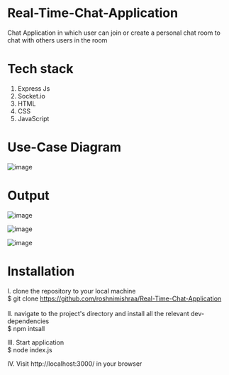 # Real-Time-Chat-Application
Chat Application in which user can join or create a personal chat room to chat with others users in the room

# Tech stack 
1. Express Js
2. Socket.io
3. HTML
4. CSS
5. JavaScript

# Use-Case Diagram 
![image](https://github.com/roshnimishraa/Real-Time-Chat-Application/assets/121380696/ae4fb64d-3fb0-4334-98ad-742dbe8bc3c8)


# Output
![image](https://github.com/roshnimishraa/Real-Time-Chat-Application/assets/121380696/cb958383-b6ff-4c25-a3e0-445c3038c114)

![image](https://github.com/roshnimishraa/Real-Time-Chat-Application/assets/121380696/aeeaeec0-35bb-4a93-b649-4497863cc6bb)


![image](https://github.com/roshnimishraa/Real-Time-Chat-Application/assets/121380696/e3fb5e4f-30b7-4479-b933-0b0fc464011f)



# Installation 
I. clone the repository to your local machine <br />
$ git clone https://github.com/roshnimishraa/Real-Time-Chat-Application <br/>
<br />
II. navigate to the project's directory and install all the relevant dev-dependencies <br />
$ npm intsall <br />

III. Start application <br />
$ node index.js    <br />

IV. Visit http://localhost:3000/ in your browser
